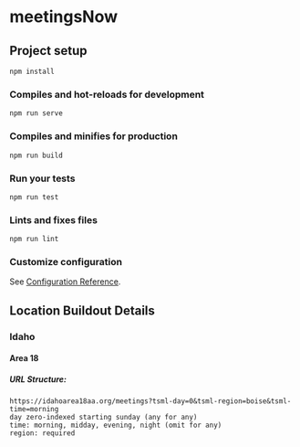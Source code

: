 # meetingsNow

## Project setup
```
npm install
```

### Compiles and hot-reloads for development
```
npm run serve
```

### Compiles and minifies for production
```
npm run build
```

### Run your tests
```
npm run test
```

### Lints and fixes files
```
npm run lint
```

### Customize configuration
See [Configuration Reference](https://cli.vuejs.org/config/).

## Location Buildout Details
### Idaho
#### Area 18
##### URL Structure:
```
https://idahoarea18aa.org/meetings?tsml-day=0&tsml-region=boise&tsml-time=morning
day zero-indexed starting sunday (any for any)
time: morning, midday, evening, night (omit for any)
region: required
```